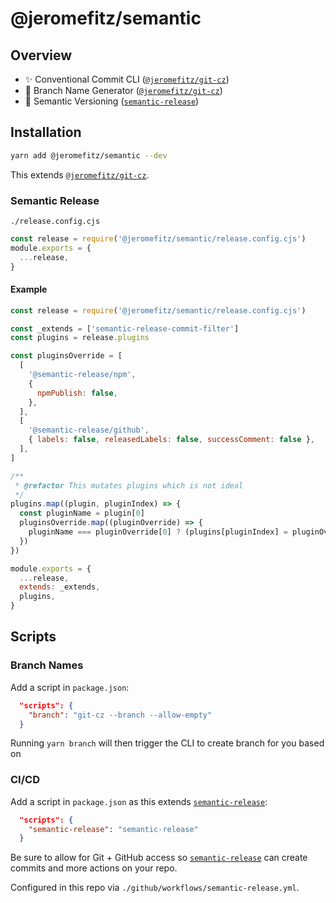 # @jeromefitz/semantic

## Overview

- ✨️ Conventional Commit CLI ([`@jeromefitz/git-cz`](https://github.com/JeromeFitz/git-cz))
- 🎋️ Branch Name Generator ([`@jeromefitz/git-cz`](https://github.com/JeromeFitz/git-cz))
- 🤖️ Semantic Versioning ([`semantic-release`](https://github.com/semantic-release/semantic-release))

## Installation

```bash
yarn add @jeromefitz/semantic --dev
```

This extends [`@jeromefitz/git-cz`](../git-cz).

### Semantic Release

`./release.config.cjs`

```js
const release = require('@jeromefitz/semantic/release.config.cjs')
module.exports = {
  ...release,
}
```

#### Example

```js
const release = require('@jeromefitz/semantic/release.config.cjs')

const _extends = ['semantic-release-commit-filter']
const plugins = release.plugins

const pluginsOverride = [
  [
    '@semantic-release/npm',
    {
      npmPublish: false,
    },
  ],
  [
    '@semantic-release/github',
    { labels: false, releasedLabels: false, successComment: false },
  ],
]

/**
 * @refactor This mutates plugins which is not ideal
 */
plugins.map((plugin, pluginIndex) => {
  const pluginName = plugin[0]
  pluginsOverride.map((pluginOverride) => {
    pluginName === pluginOverride[0] ? (plugins[pluginIndex] = pluginOverride) : null
  })
})

module.exports = {
  ...release,
  extends: _extends,
  plugins,
}
```

## Scripts

### Branch Names

Add a script in `package.json`:

```json
  "scripts": {
    "branch": "git-cz --branch --allow-empty"
  }
```

Running `yarn branch` will then trigger the CLI to create branch for you based on

### CI/CD

Add a script in `package.json` as this extends [`semantic-release`](https://github.com/semantic-release/semantic-release):

```json
  "scripts": {
    "semantic-release": "semantic-release"
  }
```

Be sure to allow for Git + GitHub access so [`semantic-release`](https://github.com/semantic-release/semantic-release) can create commits and more actions on your repo.

Configured in this repo via `./github/workflows/semantic-release.yml`.
